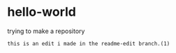 # hello-world
trying to make a repository 
`````
this is an edit i made in the readme-edit branch.(1)
`````
